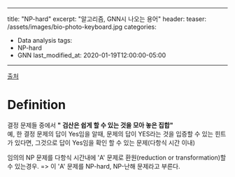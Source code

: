 
---
title:  "NP-hard"
excerpt: "알고리즘, GNN시 나오는 용어"
header:
  teaser: /assets/images/bio-photo-keyboard.jpg
categories:
  - Data analysis
tags:
  - NP-hard
  - GNN
last_modified_at: 2020-01-19T12:00:00-05:00
---

[출처](https://namu.wiki/w/P-NP%20%EB%AC%B8%EC%A0%9C)

# Definition
결정 문제들 중에서 **" 검산은 쉽게 할 수 있는 것을 모아 놓은 집합"**  
예, 한 결정 문제의 답이 Yes임을 알때, 문제의 답이 YES라는 것을 입증할 수 있는 힌트가 있다면, 그것으로 답이 Yes임을  확인 할 수 있는 문제(다항식 시간 이내)

임의의 NP 문제를 다항식 시간내에 'A' 문제로 환원(reduction or transformation)할 수 있는경우.
=> 이 'A' 문제를 NP-hard, NP-난해 문제라고 부른다.


<!--stackedit_data:
eyJoaXN0b3J5IjpbLTUyNjIzMTk1M119
-->
